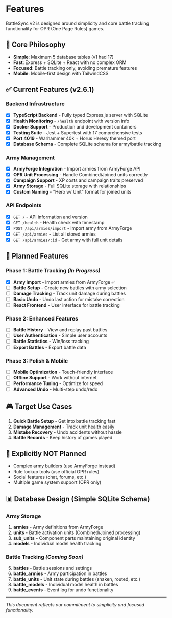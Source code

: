# Features

BattleSync v2 is designed around simplicity and core battle tracking functionality for OPR (One Page Rules) games.

## 🎯 Core Philosophy

- **Simple**: Maximum 5 database tables (v1 had 17)
- **Fast**: Express + SQLite + React with no complex ORM
- **Focused**: Battle tracking only, avoiding premature features
- **Mobile**: Mobile-first design with TailwindCSS

## ✅ Current Features (v2.6.1)

### Backend Infrastructure
- [x] **TypeScript Backend** - Fully typed Express.js server with SQLite
- [x] **Health Monitoring** - `/health` endpoint with version info
- [x] **Docker Support** - Production and development containers
- [x] **Testing Suite** - Jest + Supertest with 17 comprehensive tests
- [x] **Port 4019** - Warhammer 40k + Horus Heresy themed port
- [x] **Database Schema** - Complete SQLite schema for army/battle tracking

### Army Management 
- [x] **ArmyForge Integration** - Import armies from ArmyForge API
- [x] **OPR Unit Processing** - Handle Combined/Joined units correctly
- [x] **Campaign Support** - XP costs and campaign traits preserved
- [x] **Army Storage** - Full SQLite storage with relationships
- [x] **Custom Naming** - "Hero w/ Unit" format for joined units

### API Endpoints
- [x] `GET /` - API information and version
- [x] `GET /health` - Health check with timestamp  
- [x] `POST /api/armies/import` - Import army from ArmyForge
- [x] `GET /api/armies` - List all stored armies
- [x] `GET /api/armies/:id` - Get army with full unit details

## 🚧 Planned Features

### Phase 1: Battle Tracking *(In Progress)*
- [x] **Army Import** - Import armies from ArmyForge ✅
- [ ] **Battle Setup** - Create new battles with army selection
- [ ] **Damage Tracking** - Track unit damage during battles  
- [ ] **Basic Undo** - Undo last action for mistake correction
- [ ] **React Frontend** - User interface for battle tracking

### Phase 2: Enhanced Features  
- [ ] **Battle History** - View and replay past battles
- [ ] **User Authentication** - Simple user accounts
- [ ] **Battle Statistics** - Win/loss tracking
- [ ] **Export Battles** - Export battle data

### Phase 3: Polish & Mobile
- [ ] **Mobile Optimization** - Touch-friendly interface
- [ ] **Offline Support** - Work without internet
- [ ] **Performance Tuning** - Optimize for speed
- [ ] **Advanced Undo** - Multi-step undo/redo

## 🎮 Target Use Cases

1. **Quick Battle Setup** - Get into battle tracking fast
2. **Damage Management** - Track unit health easily
3. **Mistake Recovery** - Undo accidents without hassle
4. **Battle Records** - Keep history of games played

## 🚫 Explicitly NOT Planned

- Complex army builders (use ArmyForge instead)
- Rule lookup tools (use official OPR rules)
- Social features (chat, forums, etc.)
- Multiple game system support (OPR only)

## 📊 Database Design (Simple SQLite Schema)

### Army Storage
1. **armies** - Army definitions from ArmyForge
2. **units** - Battle activation units (Combined/Joined processing)
3. **sub_units** - Component parts maintaining original identity
4. **models** - Individual model health tracking

### Battle Tracking *(Coming Soon)*
5. **battles** - Battle sessions and settings
6. **battle_armies** - Army participation in battles
7. **battle_units** - Unit state during battles (shaken, routed, etc.)
8. **battle_models** - Individual model health in battles
9. **battle_events** - Event log for undo functionality

---

*This document reflects our commitment to simplicity and focused functionality.*